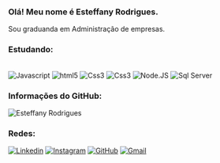 ### Olá! Meu nome é Esteffany Rodrigues.
Sou graduanda em Administração de empresas. 
### Estudando:
<div style="display: inline_block"><br/>
<img alt="Javascript" src= "https://img.shields.io/badge/JavaScript-F7DF1E?style=for-the-badge&logo=javascript&logoColor=black"> 
<img alt="html5" src= "https://img.shields.io/badge/HTML-239120?style=for-the-badge&logo=html5&logoColor=white"> 
<img alt="Css3" src= "https://img.shields.io/badge/CSS3-1572B6?style=for-the-badge&logo=css3&logoColor=white"> 
<img alt="Css3" src= "https://img.shields.io/badge/React-20232A?style=for-the-badge&logo=react&logoColor=61DAFB"> 
<img alt="Node.JS" src= "https://img.shields.io/badge/Node.js-43853D?style=for-the-badge&logo=node.js&logoColor=white"> 
<img alt="Sql Server" src= "https://img.shields.io/badge/Microsoft_SQL_Server-CC2927?style=for-the-badge&logo=microsoft-sql-server&logoColor=white"></div>

### Informações do GitHub:

![Esteffany Rodrigues](https://github-readme-stats.vercel.app/api?username=esteffanyrodrigues&show_icons=true&theme=dracula)



### Redes: 
[![Linkedin](https://img.shields.io/badge/LinkedIn-0077B5?style=for-the-badge&logo=linkedin&logoColor=white)](https://www.linkedin.com/in/esteffany-rodrigues-silva/)
[![Instagram](https://img.shields.io/badge/Instagram-E4405F?style=for-the-badge&logo=instagram&logoColor=white)](https://www.instagram.com/esteffany_rodriigues/)
[![GitHub](https://img.shields.io/badge/GitHub-100000?style=for-the-badge&logo=github&logoColor=white)](https://github.com/esteffanyrodrigues)
[![Gmail](https://img.shields.io/badge/Gmail-D14836?style=for-the-badge&logo=gmail&logoColor=white)](esteffany.ed@gmail.com)
